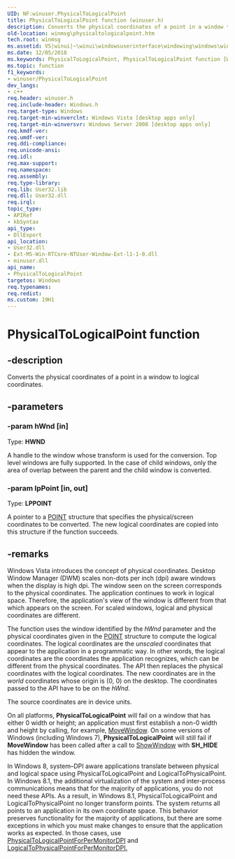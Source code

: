 ```yaml
---
UID: NF:winuser.PhysicalToLogicalPoint
title: PhysicalToLogicalPoint function (winuser.h)
description: Converts the physical coordinates of a point in a window to logical coordinates.
old-location: winmsg\physicaltologicalpoint.htm
tech.root: winmsg
ms.assetid: VS|winui|~\winui\windowsuserinterface\windowing\windows\windowreference\windowfunctions\physicaltologicalpoint.htm
ms.date: 12/05/2018
ms.keywords: PhysicalToLogicalPoint, PhysicalToLogicalPoint function [Windows and Messages], _win32_PhysicalToLogicalPoint, _win32_physicaltologicalpoint_cpp, winmsg.physicaltologicalpoint, winui._win32_physicaltologicalpoint, winuser/PhysicalToLogicalPoint
ms.topic: function
f1_keywords:
- winuser/PhysicalToLogicalPoint
dev_langs:
- c++
req.header: winuser.h
req.include-header: Windows.h
req.target-type: Windows
req.target-min-winverclnt: Windows Vista [desktop apps only]
req.target-min-winversvr: Windows Server 2008 [desktop apps only]
req.kmdf-ver: 
req.umdf-ver: 
req.ddi-compliance: 
req.unicode-ansi: 
req.idl: 
req.max-support: 
req.namespace: 
req.assembly: 
req.type-library: 
req.lib: User32.lib
req.dll: User32.dll
req.irql: 
topic_type:
- APIRef
- kbSyntax
api_type:
- DllExport
api_location:
- User32.dll
- Ext-MS-Win-RTCore-NTUser-Window-Ext-l1-1-0.dll
- minuser.dll
api_name:
- PhysicalToLogicalPoint
targetos: Windows
req.typenames: 
req.redist: 
ms.custom: 19H1
---
```


# PhysicalToLogicalPoint function


## -description


Converts the physical coordinates of a point in a window to logical coordinates.


## -parameters




### -param hWnd [in]

Type: <b>HWND</b>

A handle to the window whose transform is used for the conversion. Top level windows are fully supported. In the case of child windows, only the area of overlap between the parent and the child window is converted.


### -param lpPoint [in, out]

Type: <b>LPPOINT</b>

A pointer to a <a href="https://docs.microsoft.com/previous-versions/dd162805(v=vs.85)">POINT</a> structure that specifies the physical/screen coordinates to be converted. The new logical coordinates are copied into this structure if the function succeeds.


## -remarks



Windows Vista introduces the concept of physical coordinates. Desktop Window Manager (DWM) scales non-dots per inch (dpi) aware windows when the display is high dpi. The window seen on the screen corresponds to the physical coordinates. The application continues to work in logical space. Therefore, the application's view of the window is different from that which appears on the screen. For scaled windows, logical and physical coordinates are different.

The function uses the window identified by the <i>hWnd</i> parameter and the physical coordinates given in the <a href="https://docs.microsoft.com/previous-versions/dd162805(v=vs.85)">POINT</a> structure to compute the logical coordinates. The logical coordinates are the <i>unscaled</i> coordinates that appear to the application in a programmatic way. In other words, the logical coordinates are the coordinates the application recognizes, which can be different from the physical coordinates. The API then replaces the physical coordinates with the logical coordinates. The new coordinates are in the <i>world</i> coordinates whose origin is (0, 0) on the desktop. The coordinates passed to the API have to be on the <i>hWnd</i>.

The source coordinates are in device units.

On all platforms, <b>PhysicalToLogicalPoint</b> will fail on a window that has either 0 width or height; an application must first establish a non-0 width and height by calling, for example, <a href="https://docs.microsoft.com/windows/desktop/api/winuser/nf-winuser-movewindow">MoveWindow</a>.  On some versions of Windows (including Windows 7), <b>PhysicalToLogicalPoint</b> will still fail if <b>MoveWindow</b> has been called after a call to <a href="https://docs.microsoft.com/windows/desktop/api/winuser/nf-winuser-showwindow">ShowWindow</a> with <b>SH_HIDE</b> has hidden the window.

In Windows 8, system–DPI aware applications translate between physical and logical space using PhysicalToLogicalPoint and LogicalToPhysicalPoint. In Windows 8.1, the additional virtualization of the system and inter-process communications means that for the majority of applications, you do not need these APIs. As a result, in Windows 8.1, PhysicalToLogicalPoint and LogicalToPhysicalPoint no longer transform points. The system returns all points to an application in its own coordinate space. 
This behavior preserves functionality for the majority of applications, but there are some exceptions in which you must make changes to ensure that the application works as expected.
In those cases, use <a href="https://docs.microsoft.com/windows/desktop/api/winuser/nf-winuser-physicaltologicalpointforpermonitordpi">PhysicalToLogicalPointForPerMonitorDPI</a> and <a href="https://docs.microsoft.com/windows/desktop/api/winuser/nf-winuser-logicaltophysicalpointforpermonitordpi">LogicalToPhysicalPointForPerMonitorDPI.</a>





